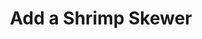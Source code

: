 ---
title: "Add a Shrimp Skewer"
description: "To any salads"
price_s: ""
price_l: "5"
price_lg: ""
weight: "8"
---